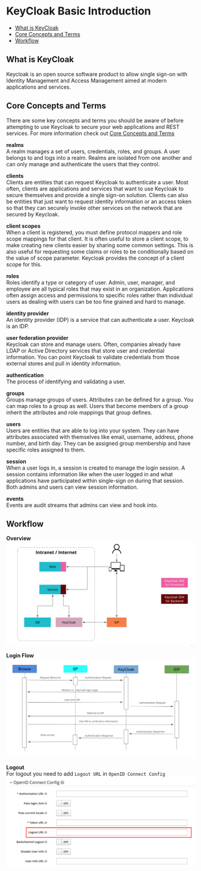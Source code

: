 # KeyCloak Basic Introduction

- [What is KeyCloak](#what-is-keycloak)
- [Core Concepts and Terms](#core-concepts-and-terms)
- [Workflow](#workflow)


## What is KeyCloak

Keycloak is an open source software product to allow single sign-on with Identity Management and Access Management aimed at modern applications and services.


## Core Concepts and Terms

There are some key concepts and terms you should be aware of before attempting to use Keycloak to secure your web applications and REST services. For more information check out [Core Concepts and Terms
](https://www.keycloak.org/docs/latest/server_admin/index.html#core-concepts-and-terms)

**realms**\
A realm manages a set of users, credentials, roles, and groups. A user belongs to and logs into a realm. Realms are isolated from one another and can only manage and authenticate the users that they control.

**clients**\
Clients are entities that can request Keycloak to authenticate a user. Most often, clients are applications and services that want to use Keycloak to secure themselves and provide a single sign-on solution. Clients can also be entities that just want to request identity information or an access token so that they can securely invoke other services on the network that are secured by Keycloak.

**client scopes**\
When a client is registered, you must define protocol mappers and role scope mappings for that client. It is often useful to store a client scope, to make creating new clients easier by sharing some common settings. This is also useful for requesting some claims or roles to be conditionally based on the value of scope parameter. Keycloak provides the concept of a client scope for this.

**roles**\
Roles identify a type or category of user. Admin, user, manager, and employee are all typical roles that may exist in an organization. Applications often assign access and permissions to specific roles rather than individual users as dealing with users can be too fine grained and hard to manage.

**identity provider**\
An identity provider (IDP) is a service that can authenticate a user. Keycloak is an IDP.

**user federation provider**\
Keycloak can store and manage users. Often, companies already have LDAP or Active Directory services that store user and credential information. You can point Keycloak to validate credentials from those external stores and pull in identity information.

**authentication**\
The process of identifying and validating a user.

**groups**\
Groups manage groups of users. Attributes can be defined for a group. You can map roles to a group as well. Users that become members of a group inherit the attributes and role mappings that group defines.

**users**\
Users are entities that are able to log into your system. They can have attributes associated with themselves like email, username, address, phone number, and birth day. They can be assigned group membership and have specific roles assigned to them.

**session**\
When a user logs in, a session is created to manage the login session. A session contains information like when the user logged in and what applications have participated within single-sign on during that session. Both admins and users can view session information.

**events**\
Events are audit streams that admins can view and hook into.


## Workflow

**Overview**\
![Keycloak Overview](/images/keycloak_overview.png)

**Login Flow**\
![Login Flow](/images/login_flow.png)

**Logout**\
For logout you need to add `Logout URL` in `OpenID Connect Config`\
![Logout Config](/images/logout_config.png)
